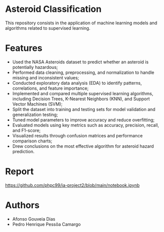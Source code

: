 # Asteroid Classification
This repository consists in the application of machine learning models and algorithms related to supervised learning.

# Features

- Used the NASA Asteroids dataset to predict whether an asteroid is potentially hazardous;
- Performed data cleaning, preprocessing, and normalization to handle missing and inconsistent values;
- Conducted exploratory data analysis (EDA) to identify patterns, correlations, and feature importance;
- Implemented and compared multiple supervised learning algorithms, including Decision Trees, K-Nearest Neighbors (KNN), and Support Vector Machines (SVM);
- Split the dataset into training and testing sets for model validation and generalization testing;
- Tuned model parameters to improve accuracy and reduce overfitting;
- Evaluated models using key metrics such as accuracy, precision, recall, and F1-score;
- Visualized results through confusion matrices and performance comparison charts;
- Drew conclusions on the most effective algorithm for asteroid hazard prediction.

# Report

https://github.com/phpc99/ia-project2/blob/main/notebook.ipynb

# Authors
- Afonso Gouveia Dias
- Pedro Henrique Pessôa Camargo
